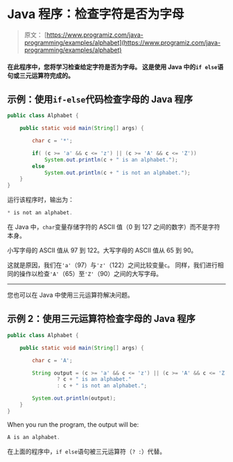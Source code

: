 # Java 程序：检查字符是否为字母

> 原文： [https://www.programiz.com/java-programming/examples/alphabet](https://www.programiz.com/java-programming/examples/alphabet)

#### 在此程序中，您将学习检查给定字符是否为字母。 这是使用 Java 中的`if else`语句或三元运算符完成的。

## 示例：使用`if-else`代码检查字母的 Java 程序

```java
public class Alphabet {

    public static void main(String[] args) {

        char c = '*';

        if( (c >= 'a' && c <= 'z') || (c >= 'A' && c <= 'Z'))
            System.out.println(c + " is an alphabet.");
        else
            System.out.println(c + " is not an alphabet.");
    }
}
```

运行该程序时，输出为：

```java
* is not an alphabet.
```

在 Java 中，`char`变量存储字符的 ASCII 值（0 到 127 之间的数字）而不是字符本身。

小写字母的 ASCII 值从 97 到 122。大写字母的 ASCII 值从 65 到 90。

这就是原因，我们在`'a'`（97）与`'z'`（122）之间比较变量`c`。 同样，我们进行相同的操作以检查`'A'`（65）至`'Z'`（90）之间的大写字母。

* * *

您也可以在 Java 中使用三元运算符解决问题。

## 示例 2：使用三元运算符检查字母的 Java 程序

```java
public class Alphabet {

    public static void main(String[] args) {

        char c = 'A';

        String output = (c >= 'a' && c <= 'z') || (c >= 'A' && c <= 'Z')
                ? c + " is an alphabet."
                : c + " is not an alphabet.";

        System.out.println(output);
    }
}
```

When you run the program, the output will be:

```java
A is an alphabet.
```

在上面的程序中，`if else`语句被三元运算符（`? :`）代替。